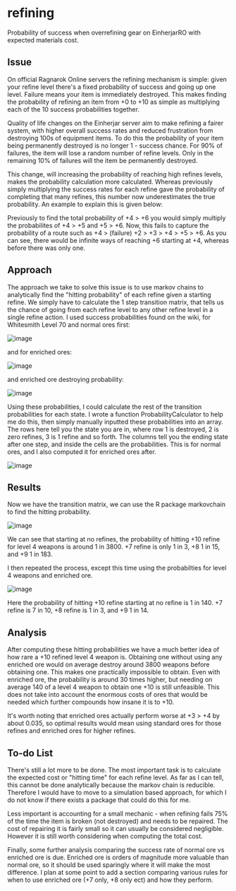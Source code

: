 # refining
Probability of success when overrefining gear on EinherjarRO with expected materials cost.

## Issue

On official Ragnarok Online servers the refining mechanism is simple: given your refine level there's a fixed probability of success and going up one level. Failure means your item is immediately destroyed. This makes finding the probability of refining an item from +0 to +10 as simple as multiplying each of the 10 success probabilities together.

Quality of life changes on the Einherjar server aim to make refining a fairer system, with higher overall success rates and reduced frustration from destroying 100s of equipment items. To do this the probability of your item being permanently destroyed is no longer 1 - success chance. For 90% of failures, the item will lose a random number of refine levels. Only in the remaining 10% of failures will the item be permanently destroyed.

This change, will increasing the probability of reaching high refines levels, makes the probability calculation more calculated. Whereas previously simply multiplying the success rates for each refine gave the probability of completing that many refines, this number now underestimates the true probability. An example to explain this is given below:

 Previously to find the total probability of +4 > +6  you would simply multiply the probabilites of +4 > +5 and +5 > +6.
 Now, this fails to capture the probability of a route such as +4 > (failure) +2 > +3 > +4 > +5 > +6.
 As you can see, there would be infinite ways of reaching +6 starting at +4, whereas before there was only one.
 
 ## Approach
 
 The approach we take to solve this issue is to use markov chains to analytically find the "hitting probability" of each refine given a starting refine. We simply have to calculate the 1 step transition matrix, that tells us the chance of going from each refine level to any other refine level in a single refine action. I used success probabilities found on the wiki, for Whitesmith Level 70 and normal ores first:
 
 ![image](https://user-images.githubusercontent.com/69298405/114826068-eff3a000-9dbe-11eb-9602-69e74bf0cede.png)

and for enriched ores:
 
 ![image](https://user-images.githubusercontent.com/69298405/114826154-0c8fd800-9dbf-11eb-8768-6a0d561d4f5e.png)

and enriched ore destroying probability:

![image](https://user-images.githubusercontent.com/69298405/114826429-6abcbb00-9dbf-11eb-8853-4c55e07643b5.png)


Using these probabilities, I could calculate the rest of the transition probabilities for each state. I wrote a function ProbabilityCalculator to help me do this, then simply manually inputted these probabilities into an array. The rows here tell you the state you are in, where row 1 is destroyed, 2 is zero refines, 3 is 1 refine and so forth. The columns tell you the ending state after one step, and inside the cells are the probabilities. This is for normal ores, and I also computed it for enriched ores after.

![image](https://user-images.githubusercontent.com/69298405/114826881-f1719800-9dbf-11eb-87af-699423a18fab.png)

## Results

Now we have the transition matrix, we can use the R package markovchain to find the hitting probability.

![image](https://user-images.githubusercontent.com/69298405/114827222-53320200-9dc0-11eb-88d9-259bd4545e03.png)


We can see that starting at no refines, the probability of hitting +10 refine for level 4 weapons is around 1 in 3800. +7 refine is only 1 in 3, +8 1 in 15, and +9 1 in 183.

I then repeated the process, except this time using the probabilties for level 4 weapons and enriched ore.

![image](https://user-images.githubusercontent.com/69298405/114884152-716a2300-9dfd-11eb-8a54-00ba135f2624.png)


Here the probability of hitting +10 refine starting at no refine is 1 in 140. +7 refine is 7 in 10, +8 refine is 1 in 3, and +9 1 in 14.


## Analysis

After computing these hitting probabilities we have a much better idea of how rare a +10 refined level 4 weapon is. Obtaining one without using any enriched ore would on average destroy around 3800 weapons before obtaining one. This makes one practically impossible to obtain. Even with enriched ore, the probability is around 30 times higher, but needing on average 140 of a level 4 weapon to obtain one +10 is still unfeasible. This does not take into account the enormous costs of ores that would be needed which further compounds how insane it is to +10.

It's worth noting that enriched ores actually perform worse at +3 > +4 by about 0.035, so optimal results would mean using standard ores for those refines and enriched ores for higher refines.


## To-do List

There's still a lot more to be done. The most important task is to calculate the expected cost or "hitting time" for each refine level. As far as I can tell, this cannot be done analytically because the markov chain is reducible. Therefore I would have to move to a simulation based approach, for which I do not know if there exists a package that could do this for me. 

Less important is accounting for a small mechanic - when refining fails 75% of the time the item is broken (not destroyed) and needs to be repaired. The cost of repairing it is fairly small so it can usually be considered negligible. However it is still worth considering when computing the total cost.

Finally, some further analysis comparing the success rate of normal ore vs enriched ore is due. Enriched ore is orders of magnitude more valuable than normal ore, so it should be used sparingly where it will make the most difference. I plan at some point to add a section comparing various rules for when to use enriched ore (+7 only, +8 only ect) and how they perform.

